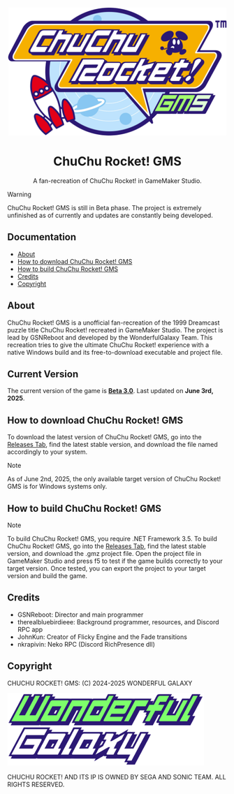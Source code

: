 <p align="center">
<img scr="https://github.com/GSNReboot/ChuChuRocketGMS/blob/main/images/Logo_Color.png" data-canonical src="https://github.com/GSNReboot/ChuChuRocketGMS/blob/main/images/Logo_Color.png" width="500"/>
</p>

</p><h1 align="center">ChuChu Rocket! GMS</h1>

<p align="center">A fan-recreation of ChuChu Rocket! in GameMaker Studio.</p>

> [!WARNING]
> ChuChu Rocket! GMS is still in Beta phase. The project is extremely unfinished as of currently and updates are constantly being developed.

## Documentation
- [About](#about)
- [How to download ChuChu Rocket! GMS](#how-to-download-chuchu-rocket-gms)
- [How to build ChuChu Rocket! GMS](#how-to-build-chuchu-rocket-gms)
- [Credits](#credits)
- [Copyright](#copyright)

## About
ChuChu Rocket! GMS is a unofficial fan-recreation of the 1999 Dreamcast puzzle title ChuChu Rocket! recreated in GameMaker Studio. The project is lead by GSNReboot and developed by the WonderfulGalaxy Team. This recreation tries to give the ultimate ChuChu Rocket! experience with a native Windows build and its free-to-download executable and project file.

## Current Version
The current version of the game is [**Beta 3.0**](https://github.com/GSNReboot/ChuChuRocketGMS/releases/tag/ccrgms-beta3.0). Last updated on **June 3rd, 2025**.

## How to download ChuChu Rocket! GMS
To download the latest version of ChuChu Rocket! GMS, go into the [Releases Tab](https://github.com/GSNReboot/ChuChuRocketGMS/releases), find the latest stable version, and download the file named accordingly to your system.

> [!NOTE]
> As of June 2nd, 2025, the only available target version of ChuChu Rocket! GMS is for Windows systems only.

## How to build ChuChu Rocket! GMS
> [!NOTE]
> To build ChuChu Rocket! GMS, you require .NET Framework 3.5.
To build ChuChu Rocket! GMS, go into the [Releases Tab](https://github.com/GSNReboot/ChuChuRocketGMS/releases), find the latest stable version, and download the .gmz project file. Open the project file in GameMaker Studio and press f5 to test if the game builds correctly to your target version. Once tested, you can export the project to your target version and build the game.

## Credits
- GSNReboot: Director and main programmer
- therealbluebirdieee: Background programmer, resources, and Discord RPC app
- JohnKun: Creator of Flicky Engine and the Fade transitions
- nkrapivin: Neko RPC (Discord RichPresence dll)

## Copyright 
CHUCHU ROCKET! GMS: (C) 2024-2025 WONDERFUL GALAXY
<p>
<img scr="https://github.com/GSNReboot/ChuChuRocketGMS/blob/main/images/WonderfulGalaxyTeamLogo.png" data-canonical src="https://github.com/GSNReboot/ChuChuRocketGMS/blob/main/images/WonderfulGalaxyTeamLogo.png" width="450"/>
</p>

CHUCHU ROCKET! AND ITS IP IS OWNED BY SEGA AND SONIC TEAM. ALL RIGHTS RESERVED.
